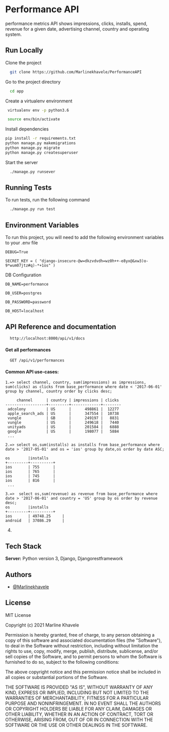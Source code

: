 # Performance API

performance metrics API shows impressions, clicks, installs, spend, revenue for a given date, advertising channel, country and operating system.

## Run Locally

Clone the project

```bash
  git clone https://github.com/Marlinekhavele/PerformanceAPI
```

Go to the project directory

```bash
  cd app
```

Create a virtualenv environment

```bash
 virtualenv env -p python3.6

 source env/bin/activate

```

Install dependencies

```bash
pip install -r requirements.txt
python manage.py makemigrations
python manage.py migrate
python manage.py createsuperuser

```

Start the server

```bash
  ./manage.py runsever
```

## Running Tests

To run tests, run the following command

```bash
  ./manage.py run test
```

## Environment Variables

To run this project, you will need to add the following environment variables to your .env file

`DEBUG=True`

`SECRET_KEY = ( "django-insecure-@w=dkzvdvdh=wz0h++-e8yx@&xw3)o-9*wum07jtz#q)-*+1os" )`

DB Configuration

`DB_NAME=performance`

`DB_USER=postgres`

`DB_PASSWORD=password`

`DB_HOST=localhost`

## API Reference and documentation

```http
  http://localhost:8000/api/v1/docs
```

#### Get all performances

```http
  GET /api/v1/performances

```

#### Common API use-cases:

```
1.=> select channel, country, sum(impressions) as impressions, sum(clicks) as clicks from base_performance where date < '2017-06-01' group by channel, country order by clicks desc;

     channel      | country | impressions | clicks
------------------+---------+-------------+--------
 adcolony         | US      |      498861 |  12277
 apple_search_ads | US      |      347554 |  10738
 vungle           | GB      |      249197 |   8831
 vungle           | US      |      249618 |   7440
 unityads         | US      |      201584 |   6888
 google           | US      |      198077 |   5884
 ...
```

```
2.=> select os,sum(installs) as installs from base_performance where date > '2017-05-01' and os = 'ios' group by date,os order by date ASC;

os        |installs
+---------+----------+
ios       | 755      |
ios       | 765      |
ios       | 745      |
ios       | 816      |
 ...
```

```
3.=>  select os,sum(revenue) as revenue from base_performance where date > '2017-06-01' and country = 'US' group by os order by revenue desc;
os        |installs
+---------+----------+
ios       | 49748.25     |
android   | 37086.29     |

```

4.

## Tech Stack

**Server:** Python version 3, Django, Djangorestframework

## Authors

- [@Marlinekhavele](https://github.com/Marlinekhavele/)

## License

MIT License

Copyright (c) 2021 Marline Khavele

Permission is hereby granted, free of charge, to any person obtaining a copy
of this software and associated documentation files (the "Software"), to deal
in the Software without restriction, including without limitation the rights
to use, copy, modify, merge, publish, distribute, sublicense, and/or sell
copies of the Software, and to permit persons to whom the Software is
furnished to do so, subject to the following conditions:

The above copyright notice and this permission notice shall be included in all
copies or substantial portions of the Software.

THE SOFTWARE IS PROVIDED "AS IS", WITHOUT WARRANTY OF ANY KIND, EXPRESS OR
IMPLIED, INCLUDING BUT NOT LIMITED TO THE WARRANTIES OF MERCHANTABILITY,
FITNESS FOR A PARTICULAR PURPOSE AND NONINFRINGEMENT. IN NO EVENT SHALL THE
AUTHORS OR COPYRIGHT HOLDERS BE LIABLE FOR ANY CLAIM, DAMAGES OR OTHER
LIABILITY, WHETHER IN AN ACTION OF CONTRACT, TORT OR OTHERWISE, ARISING FROM,
OUT OF OR IN CONNECTION WITH THE SOFTWARE OR THE USE OR OTHER DEALINGS IN THE
SOFTWARE.
